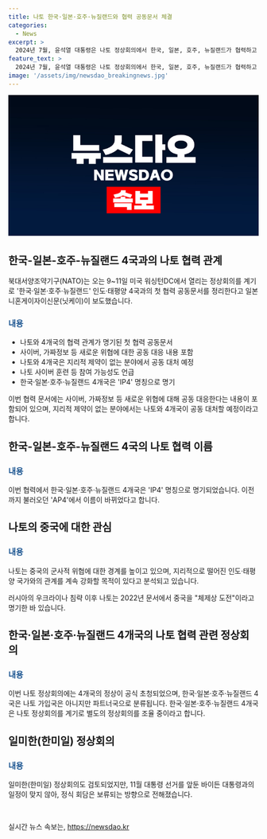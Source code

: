 ```yaml
---
title: 나토 한국·일본·호주·뉴질랜드와 협력 공동문서 체결
categories:
  - News
excerpt: >
  2024년 7월, 윤석열 대통령은 나토 정상회의에서 한국, 일본, 호주, 뉴질랜드가 협력하고 있는 모습을 담은 사진을 공개했다. 북대서양조약기구(NATO)는 이들 4개국과의 첫 협력 공동문서를 정리하여 사이버 및 가짜정보 등 새로운 위협에 대처하기로 했다. 또한, 북미와 유럽 32개국으로 구성된 나토는 중국의 군사적 위협에 대응하기 위해 이 같은 협력을 강화하고 있다. 한국, 일본, 호주, 뉴질랜드는 나토의 파트너국으로, 이번 협력은 IP4로 명명되었다. 4개국은 나토 정상회의에서 별도의 정상회의를 개최할 예정이며, 조 바이든 미국 대통령이 참여할 가능성도 있다.
feature_text: >
  2024년 7월, 윤석열 대통령은 나토 정상회의에서 한국, 일본, 호주, 뉴질랜드가 협력하고 있는 모습을 담은 사진을 공개했다. 북대서양조약기구(NATO)는 이들 4개국과의 첫 협력 공동문서를 정리하여 사이버 및 가짜정보 등 새로운 위협에 대처하기로 했다. 또한, 북미와 유럽 32개국으로 구성된 나토는 중국의 군사적 위협에 대응하기 위해 이 같은 협력을 강화하고 있다. 한국, 일본, 호주, 뉴질랜드는 나토의 파트너국으로, 이번 협력은 IP4로 명명되었다. 4개국은 나토 정상회의에서 별도의 정상회의를 개최할 예정이며, 조 바이든 미국 대통령이 참여할 가능성도 있다.
image: '/assets/img/newsdao_breakingnews.jpg'
---
```


<p><img src="/assets/img/newsdao_breakingnews.jpg" alt="bookingtag 속보" /></p>

<h2 data-ke-size="size26">한국-일본-호주-뉴질랜드 4국과의 나토 협력 관계</h2>

<p data-ke-size="size16">북대서양조약기구(NATO)는 오는 9~11일 미국 워싱턴DC에서 열리는 정상회의를 계기로 '한국·일본·호주·뉴질랜드' 인도·태평양 4국과의 첫 협력 공동문서를 정리한다고 일본 니혼게이자이신문(닛케이)이 보도했습니다.</p>

<h3><b><span style="color: #1a5490;">내용</span></b></h3>

<ul>
  <li>나토와 4개국의 협력 관계가 명기된 첫 협력 공동문서</li>
  <li>사이버, 가짜정보 등 새로운 위협에 대한 공동 대응 내용 포함</li>
  <li>나토와 4개국은 지리적 제약이 없는 분야에서 공동 대처 예정</li>
  <li>나토 사이버 훈련 등 참여 가능성도 언급</li>
  <li>한국·일본·호주·뉴질랜드 4개국은 'IP4' 명칭으로 명기</li>
</ul>

<p data-ke-size="size16">이번 협력 문서에는 사이버, 가짜정보 등 새로운 위협에 대해 공동 대응한다는 내용이 포함되어 있으며, 지리적 제약이 없는 분야에서는 나토와 4개국이 공동 대처할 예정이라고 합니다.</p>

<h2 data-ke-size="size26">한국-일본-호주-뉴질랜드 4국의 나토 협력 이름</h2>

<h3><b><span style="color: #1a5490;">내용</span></b></h3>

<p data-ke-size="size16">이번 협력에서 한국·일본·호주·뉴질랜드 4개국은 'IP4' 명칭으로 명기되었습니다. 이전까지 불러오던 'AP4'에서 이름이 바뀌었다고 합니다.</p>

<h2 data-ke-size="size26">나토의 중국에 대한 관심</h2>

<h3><b><span style="color: #1a5490;">내용</span></b></h3>

<p data-ke-size="size16">나토는 중국의 군사적 위협에 대한 경계를 높이고 있으며, 지리적으로 떨어진 인도·태평양 국가와의 관계를 계속 강화할 목적이 있다고 분석되고 있습니다.</p>

<p data-ke-size="size16">러시아의 우크라이나 침략 이후 나토는 2022년 문서에서 중국을 "체제상 도전"이라고 명기한 바 있습니다.</p>

<h2 data-ke-size="size26">한국·일본·호주·뉴질랜드 4개국의 나토 협력 관련 정상회의</h2>

<h3><b><span style="color: #1a5490;">내용</span></b></h3>

<p data-ke-size="size16">이번 나토 정상회의에는 4개국의 정상이 공식 초청되었으며, 한국·일본·호주·뉴질랜드 4국은 나토 가입국은 아니지만 파트너국으로 분류됩니다. 한국·일본·호주·뉴질랜드 4개국은 나토 정상회의를 계기로 별도의 정상회의를 조율 중이라고 합니다.</p>

<h2 data-ke-size="size26">일미한(한미일) 정상회의</h2>

<h3><b><span style="color: #1a5490;">내용</span></b></h3>

<p data-ke-size="size16">일미한(한미일) 정상회의도 검토되었지만, 11월 대통령 선거를 앞둔 바이든 대통령과의 일정이 맞지 않아, 정식 회담은 보류되는 방향으로 전해졌습니다.</p>

<p data-ke-size="size16">&nbsp;</p>
실시간 뉴스 속보는, <a href="https://newsdao.kr" rel="dofollow">https://newsdao.kr</a>



